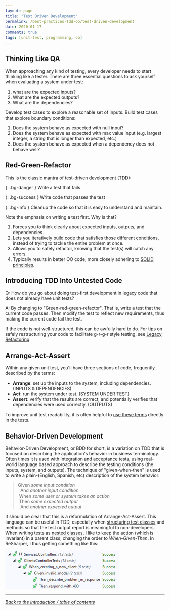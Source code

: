 ```yaml
---
layout: page
title: "Test Driven Development"
permalink: /best-practices-tdd-oo/test-driven-development
date: 2020-01-17
comments: true
tags: [unit-test, programming, oo]
---
```


## Thinking Like QA

When approaching any kind of testing, every developer needs to start thinking like a tester. There are three essential questions to ask yourself when evaluating a system under test:

1. what are the expected inputs?
1. What are the expected outputs?
1. What are the dependencies?

Develop test cases to explore a reasonable set of inputs. Build test cases that explore boundary conditions:

1. Does the system behave as expected with null input?
1. Does the system behave as expected with max value input (e.g. largest integer, a string that is longer than expected, etc.)
1. Does the system behave as expected when a dependency does not behave well?

## Red-Green-Refactor

This is the classic mantra of test-driven development (TDD):

{: .bg-danger }
Write a test that fails

{: .bg-success }
Write code that passes the test

{: .bg-info }
Cleanup the code so that it is easy to understand and maintain.

Note the emphasis on writing a test first. Why is that?

1. Forces you to think clearly about expected inputs, outputs, and dependencies.
1. Lets you iteratively build code that satisfies those different conditions, instead of trying to tackle the entire problem at once.
1. Allows you to safely refactor, knowing that the test(s) will catch any errors.
1. Typically results in better OO code, more closely adhering to [SOLID principles](solid-testing).

## Introducing TDD Into Untested Code

Q: How do you go about doing test-first development in legacy code that does not already have unit tests?

A: By changing to "Green-red-green-refactor". That is, write a test that the current code passes. Then modify the test to reflect new requirements, thus making the current code fail the test.

If the code is not well-structured, this can be awfully hard to do. For tips on safely restructuring your code to facilitate g-r-g-r style testing, see [Legacy Refactoring](legacy-refactoring).

## Arrange-Act-Assert

Within any given unit test, you'll have three sections of code, frequently described by the terms:

* **Arrange**: set up the inputs to the system, including dependencies. (INPUTS & DEPENDENCIES)
* **Act**: run the system under test. (SYSTEM UNDER TEST)
* **Assert**: verify that the results are correct, and potentially verifies that dependencies were used correctly. (OUTPUTS)

To improve unit test readability, it is often helpful to [use these terms](patterns) directly in the tests.

## Behavior-Driven Development

Behavior-Driven Development, or BDD for short, is a variation on TDD that is focused on describing the application's behavior in business terminology. Often times it is used with integration and acceptance tests, using real-world language based approach to describe the testing conditions (the inputs, system, and outputs). The technique of "given-when-then" is used to write a plain-(English, Spanish, etc) description of the system behavior:

> Given _some input condition_  
&nbsp;&nbsp;And _another input condition_  
&nbsp;When _some user or system takes an action_  
&nbsp;Then _some expected output_  
&nbsp;&nbsp;And _another expected output_

It should be clear that this is a reformulation of Arrange-Act-Assert. This language can be useful in TDD, especially when [structuring test classes](patterns) and methods so that the test output report is meaningful to non-developers. When writing tests as [nested classes](patterns#one-assert-per-test), I like to keep the action (which is invariant) in a parent class, changing the order to _When-Given-Then_. In ReSharper, I thus getting something like this:

![Example When-Given-Then test results](/images/test_results_when_given_then.png)

------------------------------

_[Back to the introduction / table of contents](intro)_
